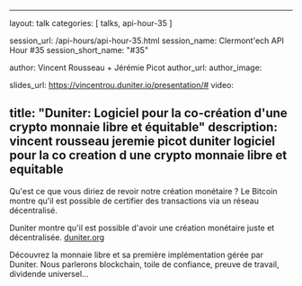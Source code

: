 ---
layout: talk
categories: [ talks, api-hour-35 ]

session_url: /api-hours/api-hour-35.html
session_name: Clermont'ech API Hour &#35;35
session_short_name: "&#35;35"

author: Vincent Rousseau + Jérémie Picot
author_url: 
author_image: 

slides_url: https://vincentrou.duniter.io/presentation/#
video: 

title: "Duniter: Logiciel pour la co-création d'une crypto monnaie libre et équitable"
description: vincent rousseau jeremie picot duniter logiciel pour la co creation d une crypto monnaie libre et equitable
------

Qu'est ce que vous diriez de revoir notre création monétaire ? Le Bitcoin
montre qu'il est possible de certifier des transactions via un réseau
décentralisé.

Duniter montre qu'il est possible d'avoir une création monétaire juste et
décentralisée. [duniter.org](https://duniter.org/en/)

Découvrez la monnaie libre et sa première implémentation gérée par Duniter.
Nous parlerons blockchain, toile de confiance, preuve de travail, dividende
universel...

